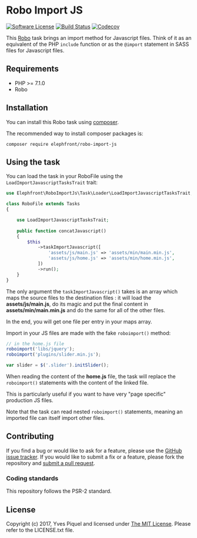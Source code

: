 # Robo Import JS

[![Software License](https://img.shields.io/badge/license-MIT-brightgreen.svg?branch=master)](LICENSE.txt)
[![Build Status](https://travis-ci.org/elephfront/robo-import-js.svg?branch=master)](https://travis-ci.org/elephfront/robo-import-js)
[![Codecov](https://img.shields.io/codecov/c/github/elephfront/robo-import-js.svg)](https://github.com/elephfront/robo-import-js)

This [Robo](https://github.com/consolidation/robo) task brings an import method for Javascript files. Think of it as an equivalent of the PHP `include` function or as the `@import` statement in SASS files for Javascript files. 

## Requirements

- PHP >= 7.1.0
- Robo

## Installation

You can install this Robo task using [composer](http://getcomposer.org).

The recommended way to install composer packages is:

```
composer require elephfront/robo-import-js
```

## Using the task

You can load the task in your RoboFile using the `LoadImportJavascriptTasksTrait` trait:

```php
use Elephfront\RoboImportJs\Task\Loader\LoadImportJavascriptTasksTrait;

class RoboFile extends Tasks
{

    use LoadImportJavascriptTasksTrait;
    
    public function concatJavascript()
    {
        $this
            ->taskImportJavascript([
                'assets/js/main.js' => 'assets/min/main.min.js',
                'assets/js/home.js' => 'assets/min/home.min.js',
            ])
            ->run();
    }
}
```

The only argument the `taskImportJavascript()` takes is an array which maps the source files to the destination files : it will load the **assets/js/main.js**, do its magic and put the final content in **assets/min/main.min.js** and do the same for all of the other files.

In the end, you will get one file per entry in your maps array. 

Import in your JS files are made with the fake `roboimport()` method:

```javascript
// in the home.js file
roboimport('libs/jquery');
roboimport('plugins/slider.min.js');

var slider = $('.slider').initSlider();
```

When reading the content of the **home.js** file, the task will replace the `roboimport()` statements with the content of the linked file.

This is particularly useful if you want to have very "page specific" production JS files. 

Note that the task can read nested `roboimport()` statements, meaning an imported file can itself import other files.

## Contributing

If you find a bug or would like to ask for a feature, please use the [GitHub issue tracker](https://github.com/Elephfront/robo-import-js/issues).
If you would like to submit a fix or a feature, please fork the repository and [submit a pull request](https://github.com/Elephfront/robo-import-js/pulls).

### Coding standards

This repository follows the PSR-2 standard. 

## License

Copyright (c) 2017, Yves Piquel and licensed under [The MIT License](http://opensource.org/licenses/mit-license.php).
Please refer to the LICENSE.txt file.
